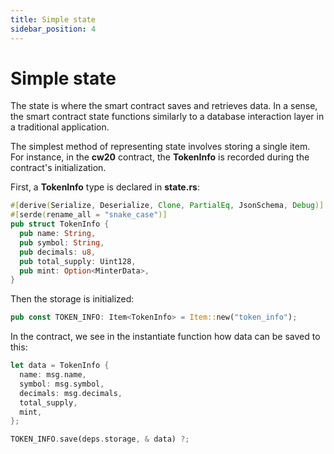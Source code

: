 ```yaml
---
title: Simple state
sidebar_position: 4
---
```


# Simple state

The state is where the smart contract saves and retrieves data. In a sense, the smart contract state functions similarly to a database interaction layer in a traditional application.

The simplest method of representing state involves storing a single item. For instance, in the **cw20** contract, the **TokenInfo** is recorded during the contract's initialization.

First, a **TokenInfo** type is declared in **state.rs**:

```rust
#[derive(Serialize, Deserialize, Clone, PartialEq, JsonSchema, Debug)]
#[serde(rename_all = "snake_case")]
pub struct TokenInfo {
  pub name: String,
  pub symbol: String,
  pub decimals: u8,
  pub total_supply: Uint128,
  pub mint: Option<MinterData>,
}
```

Then the storage is initialized:

```rust
pub const TOKEN_INFO: Item<TokenInfo> = Item::new("token_info");
```

In the contract, we see in the instantiate function how data can be saved to this:

```rust
let data = TokenInfo {
  name: msg.name,
  symbol: msg.symbol,
  decimals: msg.decimals,
  total_supply,
  mint,
};

TOKEN_INFO.save(deps.storage, & data) ?;
```

